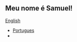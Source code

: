 ## Meu nome é Samuel!

[English](https://github.com/Samuel-de-Oliveira/Samuel-de-Oliveira) 
- [Portugues](https://github.com/Samuel-de-Oliveira/Samuel-de-Oliveira/LEIA-ME.md)
- 
